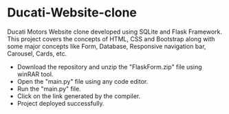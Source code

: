 # Ducati-Website-clone
Ducati Motors Website clone developed using SQLite and Flask Framework.
This project covers the concepts of HTML, CSS and Bootstrap along with some major concepts like Form, Database, Responsive navigation bar, Carousel, Cards, etc. 
- Download the repository and unzip the "FlaskForm.zip" file using winRAR tool.
- Open the "main.py" file using any code editor.
- Run the "main.py" file.
- Click on the link generated by the compiler.
- Project deployed successfully.
